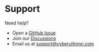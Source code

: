# Support

Need help?

- Open a [GitHub Issue](https://github.com/spartancyberultron/zapisec-community/tree/main/issue)
- Join our [Discussions](https://github.com/spartancyberultron/zapisec-community/tree/main/discussions)
- Email us at support@cyberultronn.com
